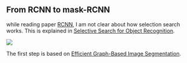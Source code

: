 From RCNN to mask-RCNN
---------
while reading paper [RCNN](https://arxiv.org/abs/1311.2524), I am not clear about how selection search works.
This is explained in [Selective Search for Object Recognition](http://citeseerx.ist.psu.edu/viewdoc/download?doi=10.1.1.414.1971&rep=rep1&type=pdf). 

![](http://img.blog.csdn.net/20140527104643281)

The first step is based on [Efficient Graph-Based Image Segmentation](http://people.cs.uchicago.edu/~pff/papers/seg-ijcv.pdf).
